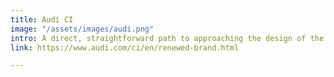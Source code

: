 ```yaml
---
title: Audi CI
image: "/assets/images/audi.png"
intro: A direct, straightforward path to approaching the design of the Audi brand.
link: https://www.audi.com/ci/en/renewed-brand.html

---
```

